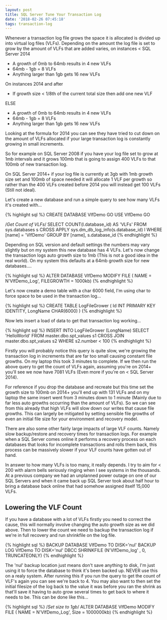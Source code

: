 ```yaml
---
layout: post
title: SQL Server Tune Your Transaction Log
date: '2018-02-26 07:45:18'
tags: transaction-log
---
```

Whenever a transaction log file grows the space it is allocated is divided up into virtual log files (VLFs). Depending on the amount the log file is set to grow by the amount of VLFs that are added varies, on instances < SQL Server 2014

* A growth of 0mb to 64mb results in 4 new VLFs
* 64mb - 1gb = 8 VLFs
* Anything larger than 1gb gets 16 new VLFs

On instances 2014 and after

* If growth size < 1/8th of the current total size then add one new VLF

ELSE
* A growth of 0mb to 64mb results in 4 new VLFs
* 64mb - 1gb = 8 VLFs
* Anything larger than 1gb gets 16 new VLFs

Looking at the formula for 2014 you can see they have tried to cut down on the amount of VLFs allocated if your large transaction log is constantly growing in small increments. 

So for example on SQL Server 2008 if you have your log file set to grow at 1mb intervals and it grows 100mb that is going to assign 400 VLFs to that 100mb of new transaction log.

On SQL Server 2014+ if your log file is currently at 3gb with 1mb growth size set and 100mb of space needed it will allocate 1 VLF per growth so rather than the 400 VLFs created before 2014 you will instead get 100 VLFs (Still not ideal).

Let's create a new database and run a simple query to see how many VLFs it's created with...

{% highlight sql %}
CREATE DATABASE VlfDemo
GO
USE VlfDemo
GO

/*Get Count of VLFs*/
SELECT 
   COUNT(l.database_id) AS 'VLFs'
FROM 
   sys.databases s
   CROSS APPLY sys.dm_db_log_info(s.database_id) l
WHERE  
   [name] = 'VlfDemo'
GROUP BY 
   [name], s.database_id
{% endhighlight %}

Depending on SQL version and default settings the numbers may vary slightly but on my system this new database has 4 VLFs. Let's now change the transaction logs auto growth size to 1mb (This is not a good idea in the real world). On my system this  defaults at a 64mb growth size for new databases....

{% highlight sql %}
ALTER DATABASE VlfDemo MODIFY FILE ( NAME = N'VlfDemo_Log',  FILEGROWTH = 1000kb)
{% endhighlight %}

Let's now create a demo table with a char 6000 field, I'm using char to force space to be used in the transaction log...

{% highlight sql %}
CREATE TABLE LogFileGrower
(
   Id INT PRIMARY KEY IDENTITY,
   LongName CHAR(6000)
)
{% endhighlight %}

Now lets insert a load of data to get that transaction log working...

{% highlight sql %}
INSERT INTO LogFileGrower (LongName)
SELECT 
   'HelloWorld'
FROM 
   master.dbo.spt_values s1
   CROSS JOIN master.dbo.spt_values s2
WHERE 
   s2.number < 100
{% endhighlight %}

Firstly you will probably notice this query is quite slow, we're growing the transaction log in increments that are far too small causing constant file growths. On my laptop this took 3 minutes to complete. If we then run the above query to get the count of VLFs again, assuming you're on 2014+ you'll see we now have 7081 VLFs (Even more if you're on < SQL Server 2014).

For reference if you drop the database and recreate but this time set the growth size to 100mb on 2014+ you'll end up with 131 VLFs and on my laptop the same insert went from 3 minutes down to 1 minute (Mainly due to far less auto growths occurring than the amount of VLFs). So we can see from this already that high VLFs will slow down our writes that cause file growths. This can largely be mitigated by setting sensible file growths of even an initial file size for your environment and recovery model.

There are also some other fairly large impacts of large VLF counts. Namely slow backup/restore and recovery times for transaction logs. For example when a SQL Server comes online it  performs a recovery process on each databases that looks for incomplete transactions and rolls them back, this process can be massively slower if your VLF counts have gotten out of hand. 

In answer to how many VLFs is too many, it really depends. I try to aim for < 200 with alarm bells seriously ringing when I see systems in the thousands. At a previous company we had an unplanned power outage on one of our SQL Servers and when it came back up SQL Server took about half hour to bring a database back online that had somehow assigned itself 15,000 VLFs. 

## Lowering the VLF Count
If you have a database with a lot of VLFs firstly you need to correct the cause, this will normally involve changing the auto growth size as we did above. Then to lower the count we need to backup the transaction log if we're in full recovery and run shrinkfile on the log file. 

{% highlight sql %}
BACKUP DATABASE VlfDemo TO DISK='nul'
BACKUP LOG VlfDemo TO DISK='nul'
DBCC SHRINKFILE (N'VlfDemo_log' , 0, TRUNCATEONLY)
{% endhighlight %}

The 'nul' backup location just means don't save anything to disk, I'm just using it to force the database to think it's been backed up. NEVER use this on a realy system. After running this if you run the query to get the count of VLF's again you can see we're back to 4. You may also want to then set the initial filesize of the log back to the value it was before you ran the shrink as that'll save it having to auto grow several times to get back to where it needs to be. This can be done like this...

{% highlight sql %}
/*Set size to 1gb*/
ALTER DATABASE VlfDemo MODIFY FILE ( NAME = N'VlfDemo_Log',  Size = 1000000kb)
{% endhighlight %}

